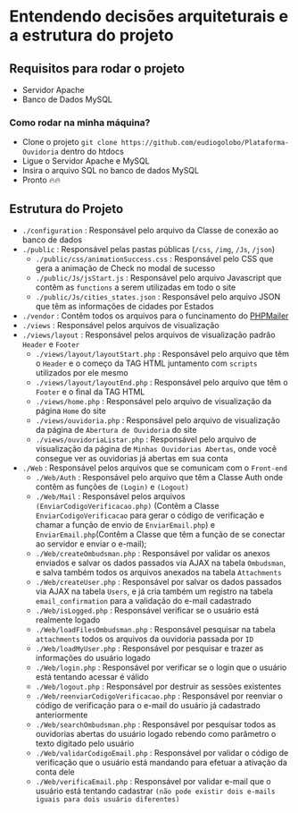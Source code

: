 # Entendendo decisões arquiteturais e a estrutura do projeto

## Requisitos para rodar o projeto 

- Servidor Apache
- Banco de Dados MySQL

### Como rodar na minha máquina?

- Clone o projeto `git clone https://github.com/eudiogolobo/Plataforma-Ouvidoria` dentro do htdocs
- Ligue o Servidor Apache e MySQL
- Insira o arquivo SQL no banco de dados MySQL
- Pronto 🔥🔥

## Estrutura do Projeto

- `./configuration` : Responsável pelo arquivo da Classe de conexão ao banco de dados
- `./public` : Responsável pelas pastas públicas (`/css`, `/img`, `/Js`, `/json`)
   - `./public/css/animationSuccess.css` : Responsável pelo CSS que gera a animação de Check no modal de sucesso
    - `./public/Js/jsStart.js` : Responsável pelo arquivo Javascript que contêm as `functions` a serem utilizadas em todo o site
     - `./public/Js/cities_states.json` : Responsável pelo arquivo JSON que têm as informações de cidades por Estados
- `./vendor` : Contêm todos os arquivos para o funcinamento do [PHPMailer](https://github.com/PHPMailer/PHPMailer)
- `./views` : Responsável pelos arquivos de visualização
- `./views/layout` : Responsável pelos arquivos de visualização padrão `Header` e `Footer`
    - `./views/layout/layoutStart.php` : Responsável pelo arquivo que têm o `Header` e o começo da TAG HTML juntamento com `scripts` utilizados por ele mesmo
    - `./views/layout/layoutEnd.php` : Responsável pelo arquivo que têm o `Footer` e o final da TAG HTML
    - `./views/home.php` : Responsável pelo arquivo de visualização da página `Home` do site
    - `./views/ouvidoria.php` : Responsável pelo arquivo de visualização da página de `Abertura de Ouvidoria` do site
    - `./views/ouvidoriaListar.php` : Responsável pelo arquivo de visualização da página de `Minhas Ouvidorias Abertas`, onde você consegue ver as ouvidorias já abertas em sua conta
- `./Web` : Responsável pelos arquivos que se comunicam com o `Front-end`
    - `./Web/Auth` : Responsável pelo arquivo que têm a Classe Auth onde contêm as funções de `(Login)` e `(Logout) `
    - `./Web/Mail` : Responsável pelos arquivos `(EnviarCodigoVerificacao.php)` (Contêm a Classe `EnviarCodigoVerificacao` para gerar o código de verificação e chamar a função de envio de `EnviarEmail.php`) e `EnviarEmail.php`(Contêm a Classe que têm a função de se conectar ao servidor e enviar o e-mail);
    - `./Web/createOmbudsman.php` : Responsável por validar os anexos enviados e salvar os dados passados via AJAX na tabela `Ombudsman`, e salva também todos os arquivos anexados na tabela `Attachments`
    - `./Web/createUser.php` : Responsável por salvar os dados passados via AJAX na tabela `Users`, e já cria também um registro na tabela `email_confirmation` para a validação do e-mail cadastrado
    - `./Web/isLogged.php` : Responsável verificar se o usuário está realmente logado
    - `./Web/loadFilesOmbudsman.php` : Responsável pesquisar na tabela `attachments` todos os arquivos da ouvidoria passada por `ID`
    - `./Web/loadMyUser.php` : Responsável por pesquisar e trazer as informações do usuário logado
    - `./Web/login.php` : Responsável por verificar se o login que o usuário está tentando acessar é válido
    - `./Web/logout.php` : Responsável por destruir as sessões existentes
    - `./Web/reenviarCodigoVerificacao.php` : Responsável por reenviar o código de verificação para o e-mail do usuário já cadastrado anteriormente
    - `./Web/searchOmbudsman.php` : Responsável por pesquisar todos as ouvidorias abertas do usuário logado rebendo como parâmetro o texto digitado pelo usuário
    - `./Web/validarCodigoEmail.php` : Responsável por validar o código de verificação que o usuário está mandando para efetuar a ativação da conta dele
    - `./Web/verificaEmail.php` : Responsável por validar e-mail que o usuário está tentando cadastrar `(não pode existir dois e-mails iguais para dois usuário diferentes)`




